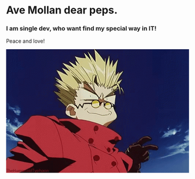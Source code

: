 # Ave Mollan dear peps. 

### I am single dev, who want find my special way in IT! 

Peace and love!

![logo](vash-cross-fingers.gif)

